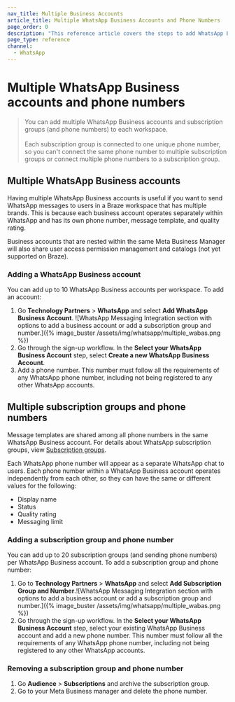 ```yaml
---
nav_title: Multiple Business Accounts 
article_title: Multiple WhatsApp Business Accounts and Phone Numbers
page_order: 0
description: "This reference article covers the steps to add WhatsApp Business accounts and phone numbers."
page_type: reference
channel:
  - WhatsApp
---
```


# Multiple WhatsApp Business accounts and phone numbers

> You can add multiple WhatsApp Business accounts and subscription groups (and phone numbers) to each workspace. <br><br>Each subscription group is connected to one unique phone number, so you can't connect the same phone number to multiple subscription groups or connect multiple phone numbers to a subscription group.

## Multiple WhatsApp Business accounts 

Having multiple WhatsApp Business accounts is useful if you want to send WhatsApp messages to users in a Braze workspace that has multiple brands. This is because each business account operates separately within WhatsApp and has its own phone number, message template, and quality rating.

Business accounts that are nested within the same Meta Business Manager will also share user access permission management and catalogs (not yet supported on Braze).

### Adding a WhatsApp Business account

You can add up to 10 WhatsApp Business accounts per workspace. To add an account:

1. Go **Technology Partners** > **WhatsApp** and select **Add WhatsApp Business Account**. ![WhatsApp Messaging Integration section with options to add a business account or add a subscription group and number.]({% image_buster /assets/img/whatsapp/multiple_wabas.png %})<br>
2. Go through the sign-up workflow. In the **Select your WhatsApp Business Account** step, select **Create a new WhatsApp Business Account**.
3. Add a phone number. This number must follow all the requirements of any WhatsApp phone number, including not being registered to any other WhatsApp accounts. 

## Multiple subscription groups and phone numbers

Message templates are shared among all phone numbers in the same WhatsApp Business account. For details about WhatsApp subscription groups, view [Subscription groups]({{site.baseurl}}/user_guide/message_building_by_channel/whatsapp/user_subscription/).

Each WhatsApp phone number will appear as a separate WhatsApp chat to users. Each phone number within a WhatsApp Business account operates independently from each other, so they can have the same or different values for the following: 
- Display name 
- Status 
- Quality rating 
- Messaging limit 

### Adding a subscription group and phone number

You can add up to 20 subscription groups (and sending phone numbers) per WhatsApp Business account. To add a subscription group and phone number:

1. Go to **Technology Partners** > **WhatsApp** and select **Add Subscription Group and Number**.![WhatsApp Messaging Integration section with options to add a business account or add a subscription group and number.]({% image_buster /assets/img/whatsapp/multiple_wabas.png %})<br>
2. Go through the sign-up workflow. In the **Select your WhatsApp Business Account** step, select your existing WhatsApp Business account and add a new phone number. This number must follow all the requirements of any WhatsApp phone number, including not being registered to any other WhatsApp accounts.

### Removing a subscription group and phone number 

1. Go **Audience** > **Subscriptions** and archive the subscription group.
2. Go to your Meta Business manager and delete the phone number.

